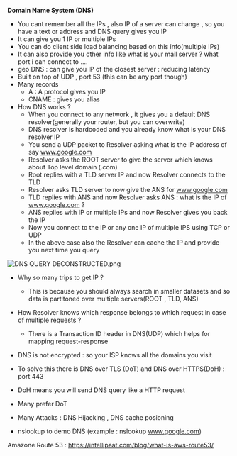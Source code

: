 
**Domain Name System (DNS)**
* You cant remember all the IPs , also IP of a server can change , so you have a text or address and DNS query gives you IP
* It can give you 1 IP or multiple IPs
* You can do client side load balancing based on this info(multiple IPs)
* It can also provide you other info like what is your mail server ? what port i can connect to ....
* geo DNS : can give you IP of the closest server : reducing latency
* Built on top of UDP , port 53 (this can be any port though)
* Many records
    * A : A protocol gives you IP
    * CNAME : gives you alias
* How DNS works ?
    * When you connect to any network , it gives you a default DNS resolver(generally your router, but you can overwrite)
    * DNS resolver is hardcoded and you already know what is your DNS resolver IP
    * You send a UDP packet to Resolver asking what is the IP address of say www.google.com
    * Resolver asks the ROOT server to give the server which knows about Top level domain (.com)
    * Root replies with a TLD server IP and now Resolver connects to the TLD
    * Resolver asks TLD server to now give the ANS for www.google.com
    * TLD replies with ANS and now Resolver asks ANS : what is the IP of www.google.com ?
    * ANS replies with IP or multiple IPs and now Resolver gives you back the IP
    * Now you connect to the IP or any one IP of multiple IPS using TCP or UDP
    * In the above case also the Resolver can cache the IP and provide you next time you query

![DNS QUERY DECONSTRUCTED.png](..%2F..%2F..%2F..%2F..%2F..%2F..%2F..%2Fvar%2Ffolders%2F_9%2F3_5ykpr111n0qj7cxcjmjdqh0000gn%2FT%2Fcom.apple.Notes%2FHardLinkURLTemp%2FCFC6307C-0820-4D8F-AE0F-75D708119470%2F1665585202%2FDNS%20QUERY%20DECONSTRUCTED.png)

* Why so many trips to get IP ?
    * This is because you should always search in smaller datasets and so data is partitoned over multiple servers(ROOT , TLD, ANS)

* How Resolver knows which response belongs to which request in case of multiple requests ?
    * There is a Transaction ID header in DNS(UDP) which helps for mapping request-response

* DNS is not encrypted : so your ISP knows all the domains you visit
* To solve this there is DNS over TLS (DoT) and DNS over HTTPS(DoH) : port 443
* DoH means you will send DNS query like a HTTP request
* Many prefer DoT
* Many Attacks : DNS Hijacking , DNS cache posioning
* nslookup to demo DNS (example : nslookup www.google.com)


Amazone Route 53 : https://intellipaat.com/blog/what-is-aws-route53/